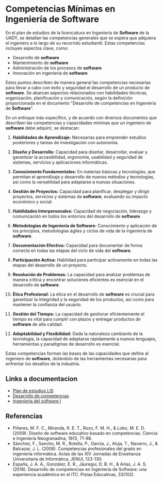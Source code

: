 # Competencias Mínimas en Ingeniería de **Software**

En el plan de estudios de la licenciatura en Ingeniería de **Software** de la UADY, se detallan las competencias generales que se espera que adquiera el ingeniero a lo largo de su recorrido estudiantil. Estas competencias incluyen aspectos clave, como:

- Desarrollo de **software**
- Mantenimiento de **software**
- Administración de los procesos de **software**
- Innovación en ingeniería de **software**

Estos puntos describen de manera general las competencias necesarias para llevar a cabo con éxito y seguridad el desarrollo de un producto de **software**. Se abarcan aspectos relacionados con habilidades técnicas, organización, planificación y comunicación, según la definición proporcionada en el documento "Desarrollo de competencias en Ingeniería de **Software**".

En un enfoque más específico, y de acuerdo con diversos documentos que describen las competencias y capacidades mínimas que un ingeniero de **software** debe adquirir, se destacan:

1. **Habilidades de Aprendizaje:** Necesarias para emprender estudios posteriores y tareas de investigación con autonomía.

2. **Diseño y Desarrollo:** Capacidad para diseñar, desarrollar, evaluar y garantizar la accesibilidad, ergonomía, usabilidad y seguridad de sistemas, servicios y aplicaciones informáticas.

3. **Conocimiento Fundamentales:** En materias básicas y tecnologías, que permitan el aprendizaje y desarrollo de nuevos métodos y tecnologías, así como la versatilidad para adaptarse a nuevas situaciones.

4. **Gestión de Proyectos:** Capacidad para planificar, desplegar y dirigir proyectos, servicios y sistemas de **software**, evaluando su impacto económico y social.

5. **Habilidades Interpersonales:** Capacidad de negociación, liderazgo y comunicación en todos los entornos del desarrollo de **software**.

6. **Metodologías de Ingeniería de Software:** Conocimiento y aplicación de los principios, metodologías ágiles y ciclos de vida de la ingeniería de **software**.

7. **Documentación Efectiva:** Capacidad para documentar de forma correcta en todas las etapas del ciclo de vida del **software**.

8. **Participación Activa:** Habilidad para participar activamente en todas las etapas del desarrollo de un proyecto.

9. **Resolución de Problemas:** La capacidad para analizar problemas de manera crítica y encontrar soluciones eficientes es esencial en el desarrollo de **software**.

10. **Ética Profesional:** La ética en el desarrollo de **software** es crucial para garantizar la integridad y la seguridad de los productos, así como para mantener la confianza del usuario.

11. **Gestión del Tiempo:** La capacidad de gestionar eficientemente el tiempo es vital para cumplir con plazos y entregar productos de **software** de alta calidad.

12. **Adaptabilidad y Flexibilidad:** Dada la naturaleza cambiante de la tecnología, la capacidad de adaptarse rápidamente a nuevos lenguajes, herramientas y paradigmas de desarrollo es esencial.

Estas competencias forman las bases de las capacidades que define al ingeniero de **software**, dotándolo de las herramientas necesarias para enfrentar los desafíos de la industria.

## Links a documentacion

- [Plan de estudios LIS](https://github.com/hjanssena/FIS-Proyecto/blob/79086f908cb1d88358bc6b7b4b2921ee0fdd761f/Recursos/LIS_Aprobado_12-ago-2016.pdf)
- [Desarrollo de competencias](https://github.com/hjanssena/FIS-Proyecto/blob/79086f908cb1d88358bc6b7b4b2921ee0fdd761f/Recursos/Desarrollo%20de%20competencias.pdf)
- [Ingenieria del software I](https://github.com/hjanssena/FIS-Proyecto/blob/79086f908cb1d88358bc6b7b4b2921ee0fdd761f/Recursos/Ingenieria%20del%20software%20I.pdf)

## Referencias

- Piñeres, M. F. C., Miranda, R. E. T., Rozo, F. M. H., & Lobo, M. E. D. (2009). Diseño de software educativo basado en competencias. Ciencia e Ingeniería Neogranadina, 19(1), 71-98.
- Sánchez, F., Sancho, M. R., Botella, P., García, J., Aluja, T., Navarro, J., & Balcazar, J. L. (2008). Competencias profesionales del grado en ingeniería informática. Actas de las XIV Jornadas de Enseñanza Universitaria de Informàtica, JENUI, 123-130.
- España, J. A. A., González, E. R., Jáuregui, D. B. H., & Arias, J. A. S. (2018). Desarrollo de competencias en Ingeniería de Software: una experiencia académica en el ITC. Pistas Educativas, 33(102).
